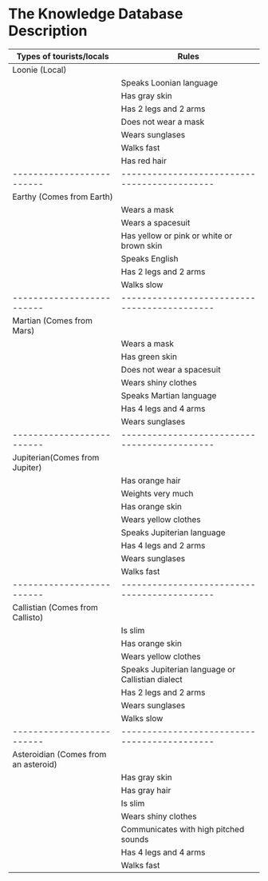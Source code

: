 # The Knowledge Database Description

| Types of tourists/locals  | Rules                                            |
| ------------------------- | --------------------------------------------     |
| Loonie (Local)            |                                                  |
|                           |Speaks Loonian language                           |
|                           | Has gray skin                                    |
|                           | Has 2 legs and 2 arms                            |   
|                           | Does not wear a mask                             |
|                           | Wears sunglases                                  |
|                           | Walks fast                                       |   
|                           | Has red hair                                     |   
| ------------------------- | --------------------------------------------     |
| Earthy (Comes from Earth) |                                                  |
|                           | Wears a mask                                     |
|                           | Wears a spacesuit                                |
|                           | Has yellow or pink or white or brown skin        |
|                           | Speaks English                                   |
|                           | Has 2 legs and 2 arms                            |   
|                           | Walks slow                                       |
| ------------------------- | --------------------------------------------     |
| Martian  (Comes from Mars)|                                                  | 
|                           | Wears a mask                                     |
|                           | Has green skin                                   |
|                           | Does not wear a spacesuit                        |
|                           | Wears shiny clothes                              |
|                           | Speaks Martian language                          |
|                           | Has 4 legs and 4 arms                            |
|                           | Wears sunglases                                  |
| ------------------------- | --------------------------------------------     |
| Jupiterian(Comes from Jupiter) |                                             |
|                           | Has orange hair                                  |
|                           | Weights very much                                |
|                           | Has orange skin                                  |
|                           | Wears yellow clothes                             |
|                           | Speaks Jupiterian language                       |
|                           | Has 4 legs and 2 arms                            |
|                           | Wears sunglases                                  |
|                           | Walks fast                                       |   
| ------------------------- | --------------------------------------------     |
| Callistian (Comes from Callisto) |                                           |
|                           | Is slim                                          |
|                           | Has orange skin                                  |
|                           | Wears yellow clothes                             |
|                           | Speaks Jupiterian language or Callistian dialect |
|                           | Has 2 legs and 2 arms                            |
|                           | Wears sunglases                                  |
|                           | Walks slow                                       |   
| ------------------------- | --------------------------------------------     |
| Asteroidian (Comes from an asteroid)|                                        |
|                           | Has gray skin                                    |
|                           | Has gray hair                                    |
|                           | Is slim                                          |
|                           | Wears shiny clothes                              |
|                           | Communicates with high pitched sounds            |
|                           | Has 4 legs and 4 arms                            |
|                           | Walks fast                                       |   


